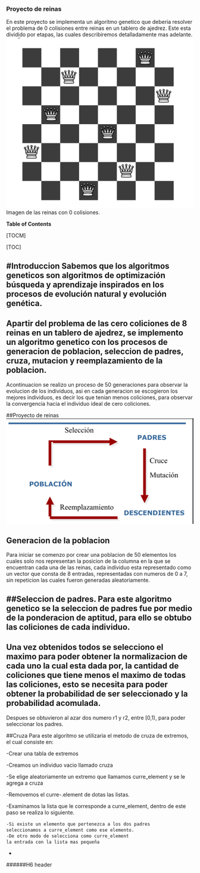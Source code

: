 ### Proyecto de reinas
En este proyecto se implementa un algoritmo genetico que deberia 
resolver el problema de 0 colisiones entre reinas en un tablero
de ajedrez. Este esta dividido por etapas, las cuales describiremos
detalladamente mas adelante.
![img_1.png](img_1.png)
Imagen de las reinas con 0 colisiones.

**Table of Contents**

[TOCM]

[TOC]

#Introduccion
Sabemos que los algoritmos geneticos son algoritmos de optimización
búsqueda y aprendizaje
inspirados en los procesos de evolución natural
y evolución genética.
---
 Apartir del problema de las cero coliciones de 8 reinas en un
tablero de ajedrez, se implemento un algoritmo
genetico con los procesos de generacion de poblacion,
seleccion de padres, cruza, mutacion y reemplazamiento
de la poblacion.
----
Acontinuacion se realizo un proceso de 
50 generaciones para observar la evolucion de los 
individuos, asi en cada generacion se 
escogieron los mejores individuos,
es decir los que tenian menos coliciones,
para observar la convergencia hacia el individuo ideal
de cero coliciones.

##Proyecto de reinas
![img_2.png](img_2.png)
## Generacion de la poblacion
Para iniciar se comenzo por crear una poblacion de
50 elementos los cuales solo nos representan la posicion
de la columna en la que se encuentran cada una
de las reinas, cada individuo esta representado 
como un vector que consta de 8 entradas, 
representadas con numeros de 0 a 7, sin repeticion
las cuales fueron generadas aleatoriamente.

##Seleccion de padres.
Para este algoritmo genetico se la seleccion 
de padres fue por medio de la ponderacion de 
aptitud, para ello se obtubo las coliciones
de cada individuo.
----
Una vez obtenidos todos se selecciono el maximo 
para poder obtener la normalizacion de cada uno
la cual esta dada por, la cantidad de coliciones que 
tiene menos el maximo de todas las coliciones, esto se 
necesita para poder obtener la probabilidad de ser
seleccionado y la probabilidad acomulada.
----
Despues se obtuvieron al azar dos numero r1 y r2, 
entre [0,1), para poder seleccionar los padres.

##Cruza
Para este algoritmo se utilizaria el metodo de cruza
de extremos, el cual consiste en:

-Crear una tabla de extremos

-Creamos un individuo vacio llamado cruza

-Se elige aleatoriamente un extremo que llamamos
curre_element y se le agrega a cruza

-Removemos el curre-.element de dotas las listas.

-Examinamos la lista que le corresponde a 
curre_element, dentro de este paso se realiza lo 
siguiente.

    -Si existe un elemento que pertenezca a los dos padres 
    seleccionamos a curre_element como ese elemento.
    -De otro modo de selecciona como curre_element
    la entrada con la lista mas pequeña
-

######H6 header